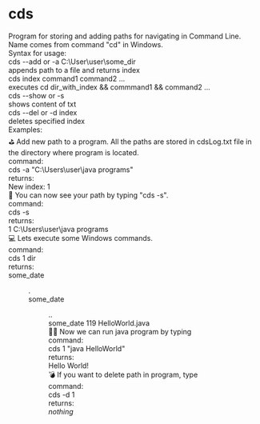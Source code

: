 # cds
Program for storing and adding paths for navigating in Command Line. Name comes from command "cd" in Windows. <br /> 
Syntax for usage: <br />
  cds --add or -a C:\User\user\some_dir <br /> 
      appends path to a file and returns index <br /> 
  cds index command1 command2 ... <br />
      executes cd dir_with_index && commmand1 && command2 ... <br />
  cds --show or -s <br />
      shows content of txt <br />
  cds --del or -d index <br />
      deletes specified index <br />
Examples: <br />
  ⛳ Add new path to a program. All the paths are stored in cdsLog.txt file in the directory where program is located. <br />
  command: <br />
    cds -a "C:\Users\user\java programs" <br />
  returns: <br />
    New index: 1 <br />
  👀 You can now see your path by typing "cds -s". <br />
  command: <br />
    cds -s <br />
  returns: <br />
    1 C:\Users\user\java programs <br />
  💻 Lets execute some Windows commands. <br />
  command: <br />
    cds 1 dir <br />
  returns: <br />
   some_date   <DIR>          . <br />
   some_date   <DIR>          .. <br />
   some_date   119 HelloWorld.java <br />
  🏃‍♂️ Now we can run java program by typing <br />
  command: <br />
    cds 1 "java HelloWorld" <br />
  returns: <br />
    Hello World! <br />
  💣 If you want to delete path in program, type <br />
  command: <br />
    cds -d 1 <br />
  returns: <br />
    *nothing* <br />
   
    
  
      
